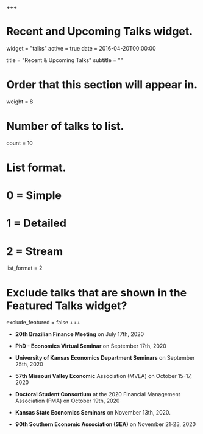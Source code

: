 +++
# Recent and Upcoming Talks widget.
widget = "talks"
active = true
date = 2016-04-20T00:00:00

title = "Recent & Upcoming Talks"
subtitle = ""

# Order that this section will appear in.
weight = 8

# Number of talks to list.
count = 10

# List format.
#   0 = Simple
#   1 = Detailed
#   2 = Stream
list_format = 2

# Exclude talks that are shown in the Featured Talks widget?
exclude_featured = false
+++

* **20th Brazilian Finance Meeting** on July 17th, 2020
<!-- https://doity.com.br/xx-encontro-brasileiro-de-financas -->

* **PhD - Economics Virtual Seminar** on September 17th, 2020
<!-- https://sites.google.com/view/phd-evs2020 -->

* **University of Kansas Economics Department Seminars** on September 25th, 2020
<!-- https://economics.ku.edu/departmental-speaker-seminars -->

* **57th Missouri Valley Economic** Association (MVEA) on October 15-17, 2020
<!-- https://www.mvea.net/annual-conference.html -->

* **Doctoral Student Consortium** at the 2020 Financial Management Association (FMA) on October 19th, 2020
<!-- https://fmai.memberclicks.net/assets/docs/newyork/NYDSCAgendaRevised.pdf -->

* **Kansas State Economics Seminars** on November 13th, 2020.

* **90th Southern Economic Association (SEA)** on November 21-23, 2020
<!-- https://www.southerneconomic.org/conference/ -->
